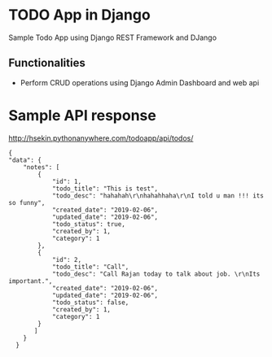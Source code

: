 # TODO App in Django
Sample Todo App using Django REST Framework and DJango

## Functionalities
- Perform CRUD operations using Django Admin Dashboard and web api

# Sample API response
http://hsekin.pythonanywhere.com/todoapp/api/todos/

    {
    "data": {
        "notes": [
            {
                "id": 1,
                "todo_title": "This is test",
                "todo_desc": "hahahah\r\nhahahhaha\r\nI told u man !!! its so funny",
                "created_date": "2019-02-06",
                "updated_date": "2019-02-06",
                "todo_status": true,
                "created_by": 1,
                "category": 1
            },
            {
                "id": 2,
                "todo_title": "Call",
                "todo_desc": "Call Rajan today to talk about job. \r\nIts important.",
                "created_date": "2019-02-06",
                "updated_date": "2019-02-06",
                "todo_status": false,
                "created_by": 1,
                "category": 1
            }
           ]
        }
      }      
